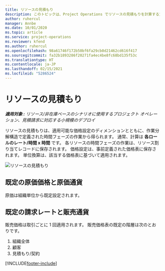 ```yaml
---
title: リソースの見積もり
description: このトピックは、Project Operations でリソースの見積もりを計算する方法について説明します。
author: ruhercul
manager: Annbe
ms.date: 10/01/2020
ms.topic: article
ms.service: project-operations
ms.reviewer: kfend
ms.author: ruhercul
ms.openlocfilehash: 98a61746f172b50bf6fa29cb0d21462cd616f417
ms.sourcegitcommit: fa32b1893286f20271fa4ec4be8fc68bd135f53c
ms.translationtype: HT
ms.contentlocale: ja-JP
ms.lasthandoff: 02/15/2021
ms.locfileid: "5286524"
---
```

# <a name="resource-estimates"></a>リソースの見積もり

_**適用対象 :** リソース/非在庫ベースのシナリオに使用するプロジェクト オペレーション、見積請求に対応する小規模のデプロイ_

リソースの見積もりは、適用可能な価格設定のディメンションとともに、作業分解構造で定義された時間フェーズの作業から得られます。 通常、計算は **各ロールのレート/時間 x 時間** です。 各リソースの時間フェーズの作業は、リソース割り当てレコードに保存されます。 価格設定は、事前定義された価格表に保存されます。 単位換算は、該当する価格表に基づいて適用されます。

![リソースの見積もり](./media/navigation12.png)

## <a name="default-cost-price-and-cost-currency"></a>既定の原価価格と原価通貨

原価は組織単位から既定設定されます。

## <a name="default-bill-rate-and-sales-currency"></a>既定の請求レートと販売通貨

販売価格は取引ごとに 1 回適用されます。 販売価格表の既定の階層は次のとおりです。

1. 組織全体
2. 顧客
3. 見積もり/契約


[!INCLUDE[footer-include](../includes/footer-banner.md)]